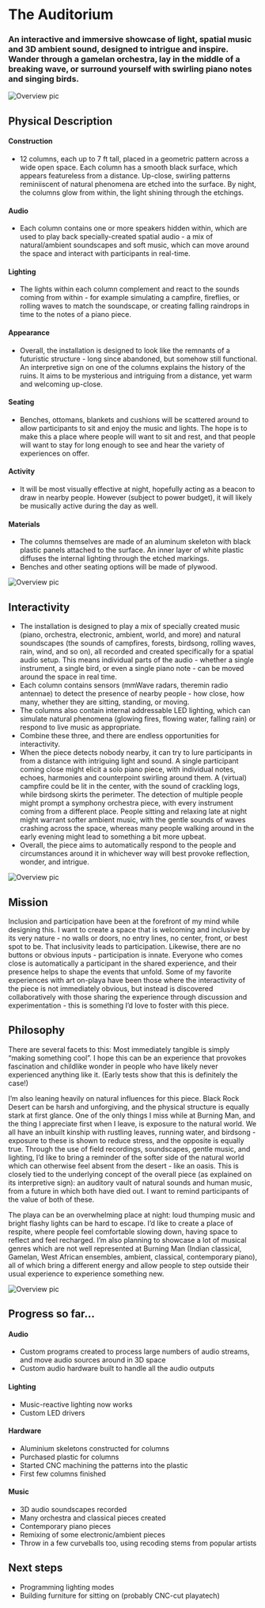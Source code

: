 # The Auditorium

### An interactive and immersive showcase of light, spatial music and 3D ambient sound, designed to intrigue and inspire. Wander through a gamelan orchestra, lay in the middle of a breaking wave, or surround yourself with swirling piano notes and singing birds.

![Overview pic](img1.jpg)

## Physical Description

#### Construction
- 12 columns, each up to 7 ft tall, placed in a geometric pattern across a wide open space. Each column has a smooth black surface, which appears featureless from a distance. Up-close, swirling patterns reminiiscent of natural phenomena are etched into the surface. By night, the columns glow from within, the light shining through the etchings.

#### Audio
- Each column contains one or more speakers hidden within, which are used to play back specially-created spatial audio - a mix of natural/ambient soundscapes and soft music, which can move around the space and interact with participants in real-time.

#### Lighting
- The lights within each column complement and react to the sounds coming from within - for example simulating a campfire, fireflies, or rolling waves to match the soundscape, or creating falling raindrops in time to the notes of a piano piece.

#### Appearance
- Overall, the installation is designed to look like the remnants of a futuristic structure - long since abandoned, but somehow still functional. An interpretive sign on one of the columns explains the history of the ruins. It aims to be mysterious and intriguing from a distance, yet warm and welcoming up-close.

#### Seating
- Benches, ottomans, blankets and cushions will be scattered around to allow participants to sit and enjoy the music and lights. The hope is to make this a place where people will want to sit and rest, and that people will want to stay for long enough to see and hear the variety of experiences on offer.

#### Activity
- It will be most visually effective at night, hopefully acting as a beacon to draw in nearby people. However (subject to power budget), it will likely be musically active during the day as well.

#### Materials
- The columns themselves are made of an aluminum skeleton with black plastic panels attached to the surface. An inner layer of white plastic diffuses the internal lighting through the etched markings.
- Benches and other seating options will be made of plywood.

![Overview pic](closeup.jpg)

## Interactivity

- The installation is designed to play a mix of specially created music (piano, orchestra, electronic, ambient, world, and more) and natural soundscapes (the sounds of campfires, forests, birdsong, rolling waves, rain, wind, and so on), all recorded and created specifically for a spatial audio setup. This means individual parts of the audio - whether a single instrument, a single bird, or even a single piano note - can be moved around the space in real time.
- Each column contains sensors (mmWave radars, theremin radio antennae) to detect the presence of nearby people - how close, how many, whether they are sitting, standing, or moving.
- The columns also contain internal addressable LED lighting, which can simulate natural phenomena (glowing fires, flowing water, falling rain) or respond to live music as appropriate.
- Combine these three, and there are endless opportunities for interactivity.
- When the piece detects nobody nearby, it can try to lure participants in from a distance with intriguing light and sound. A single participant coming close might elicit a solo piano piece, with individual notes, echoes, harmonies and counterpoint swirling around them. A (virtual) campfire could be lit in the center, with the sound of crackling logs, while birdsong skirts the perimeter. The detection of multiple people might prompt a symphony orchestra piece, with every instrument coming from a different place. People sitting and relaxing late at night might warrant softer ambient music, with the gentle sounds of waves crashing across the space, whereas many people walking around in the early evening might lead to something a bit more upbeat.
- Overall, the piece aims to automatically respond to the people and circumstances around it in whichever way will best provoke reflection, wonder, and intrigue.

![Overview pic](mid.jpg)

## Mission
Inclusion and participation have been at the forefront of my mind while designing this. I want to create a space that is welcoming and inclusive by its very nature - no walls or doors, no entry lines, no center, front, or best spot to be. That inclusivity leads to participation. Likewise, there are no buttons or obvious inputs - participation is innate. Everyone who comes close is automatically a participant in the shared experience, and their presence helps to shape the events that unfold.
Some of my favorite experiences with art on-playa have been those where the interactivity of the piece is not immediately obvious, but instead is discovered collaboratively with those sharing the experience through discussion and experimentation - this is something I’d love to foster with this piece.

## Philosophy
There are several facets to this:
Most immediately tangible is simply “making something cool”. I hope this can be an experience that provokes fascination and childlike wonder in people who have likely never experienced anything like it. (Early tests show that this is definitely the case!)

I’m also leaning heavily on natural influences for this piece. Black Rock Desert can be harsh and unforgiving, and the physical structure is equally stark at first glance. One of the only things I miss while at Burning Man, and the thing I appreciate first when I leave, is exposure to the natural world. We all have an inbuilt kinship with rustling leaves, running water, and birdsong - exposure to these is shown to reduce stress, and the opposite is equally true. Through the use of field recordings, soundscapes, gentle music, and lighting, I’d like to bring a reminder of the softer side of the natural world which can otherwise feel absent from the desert - like an oasis. This is closely tied to the underlying concept of the overall piece (as explained on its interpretive sign): an auditory vault of natural sounds and human music, from a future in which both have died out. I want to remind participants of the value of both of these.

The playa can be an overwhelming place at night: loud thumping music and bright flashy lights can be hard to escape. I’d like to create a place of respite, where people feel comfortable slowing down, having space to reflect and feel recharged. I’m also planning to showcase a lot of musical genres which are not well represented at Burning Man (Indian classical, Gamelan, West African ensembles, ambient, classical, contemporary piano), all of which bring a different energy and allow people to step outside their usual experience to experience something new.

![Overview pic](distance.jpg)


## Progress so far...

#### Audio
- Custom programs created to process large numbers of audio streams, and move audio sources around in 3D space
- Custom audio hardware built to handle all the audio outputs

#### Lighting
- Music-reactive lighting now works
- Custom LED drivers

#### Hardware
- Aluminium skeletons constructed for columns
- Purchased plastic for columns
- Started CNC machining the patterns into the plastic
- First few columns finished

#### Music
- 3D audio soundscapes recorded
- Many orchestra and classical pieces created
- Contemporary piano pieces
- Remixing of some electronic/ambient pieces
- Throw in a few curveballs too, using recoding stems from popular artists

## Next steps
- Programming lighting modes
- Building furniture for sitting on (probably CNC-cut playatech)
